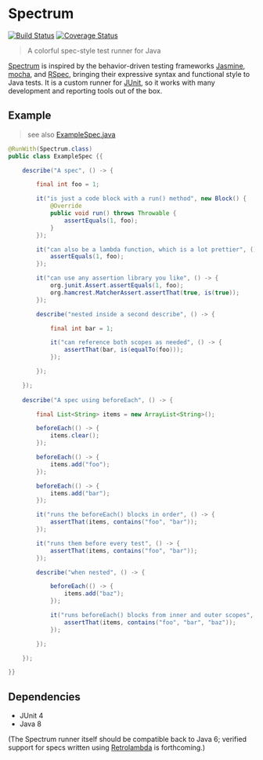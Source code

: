 Spectrum
========

[![Build Status](https://travis-ci.org/greghaskins/spectrum.svg?branch=master)](https://travis-ci.org/greghaskins/spectrum) [![Coverage Status](https://coveralls.io/repos/greghaskins/spectrum/badge.png)](https://coveralls.io/r/greghaskins/spectrum)

> A colorful spec-style test runner for Java

[Spectrum](https://github.com/greghaskins/spectrum) is inspired by the behavior-driven testing frameworks [Jasmine](https://jasmine.github.io/), [mocha](http://mochajs.org/), and [RSpec](http://rspec.info/), bringing their expressive syntax and functional style to Java tests. It is a custom runner for [JUnit](http://junit.org/), so it works with many development and reporting tools out of the box.

## Example

> see also [ExampleSpec.java](src/test/java/specs/ExampleSpec.java)

```java
@RunWith(Spectrum.class)
public class ExampleSpec {{

    describe("A spec", () -> {

        final int foo = 1;

        it("is just a code block with a run() method", new Block() {
            @Override
            public void run() throws Throwable {
                assertEquals(1, foo);
            }
        });

        it("can also be a lambda function, which is a lot prettier", () -> {
            assertEquals(1, foo);
        });

        it("can use any assertion library you like", () -> {
            org.junit.Assert.assertEquals(1, foo);
            org.hamcrest.MatcherAssert.assertThat(true, is(true));
        });

        describe("nested inside a second describe", () -> {

            final int bar = 1;

            it("can reference both scopes as needed", () -> {
                assertThat(bar, is(equalTo(foo)));
            });

        });

    });
    
    describe("A spec using beforeEach", () -> {

        final List<String> items = new ArrayList<String>();

        beforeEach(() -> {
            items.clear();
        });

        beforeEach(() -> {
            items.add("foo");
        });

        beforeEach(() -> {
            items.add("bar");
        });

        it("runs the beforeEach() blocks in order", () -> {
            assertThat(items, contains("foo", "bar"));
        });

        it("runs them before every test", () -> {
            assertThat(items, contains("foo", "bar"));
        });

        describe("when nested", () -> {

            beforeEach(() -> {
                items.add("baz");
            });

            it("runs beforeEach() blocks from inner and outer scopes", () -> {
                assertThat(items, contains("foo", "bar", "baz"));
            });

        });

    });

}}
```

## Dependencies

 - JUnit 4
 - Java 8

(The Spectrum runner itself should be compatible back to Java 6; verified support for specs written using [Retrolambda](https://github.com/orfjackal/retrolambda) is forthcoming.)
